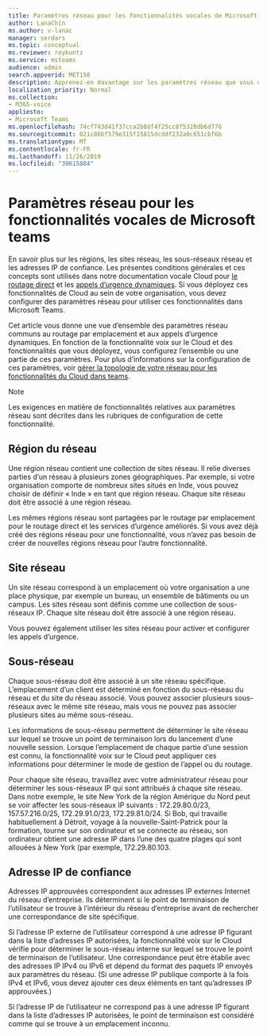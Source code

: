 ```yaml
---
title: Paramètres réseau pour les fonctionnalités vocales de Microsoft teams
author: LanaChin
ms.author: v-lanac
manager: serdars
ms.topic: conceptual
ms.reviewer: roykuntz
ms.service: msteams
audience: admin
search.appverid: MET150
description: Apprenez-en davantage sur les paramètres réseau que vous devez configurer pour le routage en fonction de l’emplacement pour le routage direct et pour les services d’urgence améliorés.
localization_priority: Normal
ms.collection:
- M365-voice
appliesto:
- Microsoft Teams
ms.openlocfilehash: 74cf743d41f37cca2b8df4f25cc8f5328db6d776
ms.sourcegitcommit: 021c86bf579e315f15815dcddf232a0c651cbf6b
ms.translationtype: MT
ms.contentlocale: fr-FR
ms.lasthandoff: 11/26/2019
ms.locfileid: "39615884"
---
```

# <a name="network-settings-for-cloud-voice-features-in-microsoft-teams"></a>Paramètres réseau pour les fonctionnalités vocales de Microsoft teams

En savoir plus sur les régions, les sites réseau, les sous-réseaux réseau et les adresses IP de confiance. Les présentes conditions générales et ces concepts sont utilisés dans notre documentation vocale Cloud pour [le routage direct](location-based-routing-plan.md) et les [appels d’urgence dynamiques](configure-dynamic-emergency-calling.md). Si vous déployez ces fonctionnalités de Cloud au sein de votre organisation, vous devez configurer des paramètres réseau pour utiliser ces fonctionnalités dans Microsoft Teams.

Cet article vous donne une vue d’ensemble des paramètres réseau communs au routage par emplacement et aux appels d’urgence dynamiques. En fonction de la fonctionnalité voix sur le Cloud et des fonctionnalités que vous déployez, vous configurez l’ensemble ou une partie de ces paramètres. Pour plus d’informations sur la configuration de ces paramètres, voir [gérer la topologie de votre réseau pour les fonctionnalités du Cloud dans teams](manage-your-network-topology.md).

> [!NOTE]
> Les exigences en matière de fonctionnalités relatives aux paramètres réseau sont décrites dans les rubriques de configuration de cette fonctionnalité.

## <a name="network-region"></a>Région du réseau

Une région réseau contient une collection de sites réseau. Il relie diverses parties d’un réseau à plusieurs zones géographiques. Par exemple, si votre organisation comporte de nombreux sites situés en Inde, vous pouvez choisir de définir « Inde » en tant que région réseau. Chaque site réseau doit être associé à une région réseau.

Les mêmes régions réseau sont partagées par le routage par emplacement pour le routage direct et les services d’urgence améliorés. Si vous avez déjà créé des régions réseau pour une fonctionnalité, vous n’avez pas besoin de créer de nouvelles régions réseau pour l’autre fonctionnalité.

## <a name="network-site"></a>Site réseau

Un site réseau correspond à un emplacement où votre organisation a une place physique, par exemple un bureau, un ensemble de bâtiments ou un campus. Les sites réseau sont définis comme une collection de sous-réseaux IP. Chaque site réseau doit être associé à une région réseau.

Vous pouvez également utiliser les sites réseau pour activer et configurer les appels d’urgence.

## <a name="network-subnet"></a>Sous-réseau

Chaque sous-réseau doit être associé à un site réseau spécifique. L’emplacement d’un client est déterminé en fonction du sous-réseau du réseau et du site du réseau associé. Vous pouvez associer plusieurs sous-réseaux avec le même site réseau, mais vous ne pouvez pas associer plusieurs sites au même sous-réseau.

Les informations de sous-réseau permettent de déterminer le site réseau sur lequel se trouve un point de terminaison lors du lancement d’une nouvelle session. Lorsque l’emplacement de chaque partie d’une session est connu, la fonctionnalité voix sur le Cloud peut appliquer ces informations pour déterminer le mode de gestion de l’appel ou du routage.

Pour chaque site réseau, travaillez avec votre administrateur réseau pour déterminer les sous-réseaux IP qui sont attribués à chaque site réseau. Dans notre exemple, le site New York de la région Amérique du Nord peut se voir affecter les sous-réseaux IP suivants : 172.29.80.0/23, 157.57.216.0/25, 172.29.91.0/23, 172.29.81.0/24. Si Bob, qui travaille habituellement à Détroit, voyage à la nouvelle-Saint-Patrick pour la formation, tourne sur son ordinateur et se connecte au réseau, son ordinateur obtient une adresse IP dans l’une des quatre plages qui sont allouées à New York (par exemple, 172.29.80.103.

## <a name="trusted-ip-address"></a>Adresse IP de confiance

Adresses IP approuvées correspondent aux adresses IP externes Internet du réseau d’entreprise. Ils déterminent si le point de terminaison de l’utilisateur se trouve à l’intérieur du réseau d’entreprise avant de rechercher une correspondance de site spécifique.

Si l’adresse IP externe de l’utilisateur correspond à une adresse IP figurant dans la liste d’adresses IP autorisées, la fonctionnalité voix sur le Cloud vérifie pour déterminer le sous-réseau interne sur lequel se trouve le point de terminaison de l’utilisateur. Une correspondance peut être établie avec des adresses IP IPv4 ou IPv6 et dépend du format des paquets IP envoyés aux paramètres du réseau. (Si une adresse IP publique comporte à la fois IPv4 et IPv6, vous devez ajouter ces deux éléments en tant qu’adresses IP approuvées.)

Si l’adresse IP de l’utilisateur ne correspond pas à une adresse IP figurant dans la liste d’adresses IP autorisées, le point de terminaison est considéré comme qui se trouve à un emplacement inconnu.
